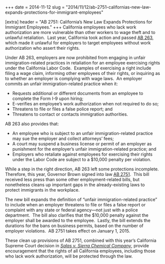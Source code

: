 +++
date = 2014-11-12
slug = "2014/11/12/ab-2751-californias-new-law-expands-protections-for-immigrant-employees"

[extra]
header = "AB 2751:  California’s New Law Expands Protections for Immigrant Employees."
+++
California employees who lack work authorization are more vulnerable than other workers to wage theft and to unlawful retaliation.  Last year, California took action and passed [AB 263](http://leginfo.legislature.ca.gov/faces/billNavClient.xhtml?bill_id=201320140AB263), which made it unlawful for employers to target employees without work authorization who assert their rights. 

Under AB 263, employers are now prohibited from engaging in unfair immigration-related practices in retaliation for an employee exercising rights under the California Labor Code.  Examples of exercising a right include filing a wage claim, informing other employees of their rights, or inquiring as to whether an employer is complying with wage laws.  An employer commits an unfair immigration-related practice when it:

* Requests additional or different documents from an employee to complete the Form I-9 upon hiring;
* E-verifies an employee’s work authorization when not required to do so;
* Threatens to file or files a false police report; and
* Threatens to contact or contacts immigration authorities.

AB 263 also provides that:

* An employee who is subject to an unfair immigration-related practice may sue the employer and collect attorneys’ fees;
* A court may suspend a business license or permit of an employer as punishment for the employer’s unfair immigration-related practice; and
* Employers who retaliate against employees for exercising their rights under the Labor Code are subject to a $10,000 penalty per violation.

While a step in the right direction, AB 263 left some protections incomplete.  Therefore, this year, Governor Brown signed into law [AB 2751](http://leginfo.legislature.ca.gov/faces/billNavClient.xhtml?bill_id=201320140AB2751).  This bill received less press than some other employment-related bills, but nonetheless cleans up important gaps in the already-existing laws to protect immigrants in the workplace.

The new bill expands the definition of “unfair immigration-related practice” to include when an employer threatens to file or files a false report or complaint with any state or federal agency—not just with a police department.  The bill also clarifies that the $10,000 penalty against the employer shall be awarded to the employee.  Lastly, the bill extends the durations for the bans on business permits, based on the number of employer violations.  AB 2751 takes effect on January 1, 2015.

These clean up provisions of AB 2751, combined with this year’s California Supreme Court decision in [_Salas v. Sierra Chemical Company_](/blog/2014/8/5/california-supreme-court-upholds-the-rights-of-all-workers-to-seek-remedies-for-unlawful-employment-actions), provide encouragement that the rights of all California employees, including those who lack work authorization, will be protected through the law.

